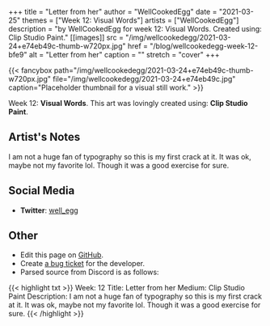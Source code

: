 +++
title =       "Letter from her"
author =      "WellCookedEgg"
date =        "2021-03-25"
themes =      ["Week 12: Visual Words"]
artists =     ["WellCookedEgg"]
description = "by WellCookedEgg for week 12: Visual Words. Created using: Clip Studio Paint."
[[images]]
      src = "/img/wellcookedegg/2021-03-24+e74eb49c-thumb-w720px.jpg"
      href = "/blog/wellcookedegg-week-12-bfe9"
      alt = "Letter from her"
      caption = ""
      stretch = "cover"
+++

{{< fancybox path="/img/wellcookedegg/2021-03-24+e74eb49c-thumb-w720px.jpg" file="/img/wellcookedegg/2021-03-24+e74eb49c.jpg" caption="Placeholder thumbnail for a visual still work." >}}


Week 12: **Visual Words**. This art was lovingly created using: **Clip Studio Paint**.

## Artist's Notes

I am not a huge fan of typography so this is my first crack at it. It was ok, maybe not my favorite lol. Though it was a good exercise for sure.

## Social Media

- **Twitter**: <a href='https://twitter.com/well_egg' target='_blank'>well_egg</a>

## Other

- Edit this page on [GitHub](https://github.com/teaminkling/web-refresh/edit/main/content/blog/wellcookedegg-week-12-bfe9.md).
- Create [a bug ticket](https://github.com/teaminkling/web-refresh/issues/new?assignees=&labels=bug&template=problem-report.md&title=) for the developer.
- Parsed source from Discord is as follows:

{{< highlight txt >}}
Week: 12
Title: Letter from her
Medium: Clip Studio Paint
Description: I am not a huge fan of typography so this is my first crack at it. It was ok, maybe not my favorite lol. Though it was a good exercise for sure.
{{< /highlight >}}